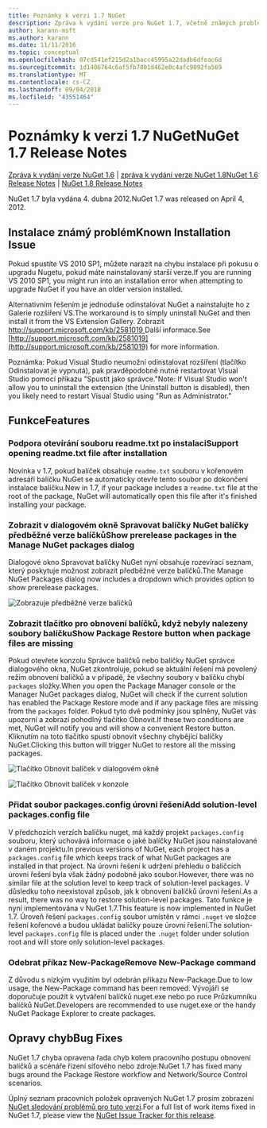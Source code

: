 ```yaml
---
title: Poznámky k verzi 1.7 NuGet
description: Zpráva k vydání verze pro NuGet 1.7, včetně známých problémů, opravy chyb, nové funkce a chcete.
author: karann-msft
ms.author: karann
ms.date: 11/11/2016
ms.topic: conceptual
ms.openlocfilehash: 07cd541ef215d2a1bacc45995a22dadb6dfeac6d
ms.sourcegitcommit: 1d1406764c6af5fb7801d462e0c4afc9092fa569
ms.translationtype: MT
ms.contentlocale: cs-CZ
ms.lasthandoff: 09/04/2018
ms.locfileid: "43551464"
---
```

# <a name="nuget-17-release-notes"></a><span data-ttu-id="ce4f0-103">Poznámky k verzi 1.7 NuGet</span><span class="sxs-lookup"><span data-stu-id="ce4f0-103">NuGet 1.7 Release Notes</span></span>

<span data-ttu-id="ce4f0-104">[Zpráva k vydání verze NuGet 1.6](../release-notes/nuget-1.6.md) | [zpráva k vydání verze NuGet 1.8](../release-notes/nuget-1.8.md)</span><span class="sxs-lookup"><span data-stu-id="ce4f0-104">[NuGet 1.6 Release Notes](../release-notes/nuget-1.6.md) | [NuGet 1.8 Release Notes](../release-notes/nuget-1.8.md)</span></span>

<span data-ttu-id="ce4f0-105">NuGet 1.7 byla vydána 4. dubna 2012.</span><span class="sxs-lookup"><span data-stu-id="ce4f0-105">NuGet 1.7 was released on April 4, 2012.</span></span>

## <a name="known-installation-issue"></a><span data-ttu-id="ce4f0-106">Instalace známý problém</span><span class="sxs-lookup"><span data-stu-id="ce4f0-106">Known Installation Issue</span></span>
<span data-ttu-id="ce4f0-107">Pokud spustíte VS 2010 SP1, můžete narazit na chybu instalace při pokusu o upgradu Nugetu, pokud máte nainstalovaný starší verze.</span><span class="sxs-lookup"><span data-stu-id="ce4f0-107">If you are running VS 2010 SP1, you might run into an installation error when attempting to upgrade NuGet if you have an older version installed.</span></span>

<span data-ttu-id="ce4f0-108">Alternativním řešením je jednoduše odinstalovat NuGet a nainstalujte ho z Galerie rozšíření VS.</span><span class="sxs-lookup"><span data-stu-id="ce4f0-108">The workaround is to simply uninstall NuGet and then install it from the VS Extension Gallery.</span></span>  <span data-ttu-id="ce4f0-109">Zobrazit [ http://support.microsoft.com/kb/2581019 ](http://support.microsoft.com/kb/2581019) Další informace.</span><span class="sxs-lookup"><span data-stu-id="ce4f0-109">See [http://support.microsoft.com/kb/2581019](http://support.microsoft.com/kb/2581019) for more information.</span></span>

<span data-ttu-id="ce4f0-110">Poznámka: Pokud Visual Studio neumožní odinstalovat rozšíření (tlačítko Odinstalovat je vypnutá), pak pravděpodobně nutné restartovat Visual Studio pomocí příkazu "Spustit jako správce."</span><span class="sxs-lookup"><span data-stu-id="ce4f0-110">Note: If Visual Studio won't allow you to uninstall the extension (the Uninstall button is disabled), then you likely need to restart Visual Studio using "Run as Administrator."</span></span>

## <a name="features"></a><span data-ttu-id="ce4f0-111">Funkce</span><span class="sxs-lookup"><span data-stu-id="ce4f0-111">Features</span></span>

### <a name="support-opening-readmetxt-file-after-installation"></a><span data-ttu-id="ce4f0-112">Podpora otevírání souboru readme.txt po instalaci</span><span class="sxs-lookup"><span data-stu-id="ce4f0-112">Support opening readme.txt file after installation</span></span>
<span data-ttu-id="ce4f0-113">Novinka v 1.7, pokud balíček obsahuje `readme.txt` souboru v kořenovém adresáři balíčku NuGet se automaticky otevře tento soubor po dokončení instalace balíčku.</span><span class="sxs-lookup"><span data-stu-id="ce4f0-113">New in 1.7, if your package includes a `readme.txt` file at the root of the package, NuGet will automatically open this file after it's finished installing your package.</span></span>

### <a name="show-prerelease-packages-in-the-manage-nuget-packages-dialog"></a><span data-ttu-id="ce4f0-114">Zobrazit v dialogovém okně Spravovat balíčky NuGet balíčky předběžné verze balíčků</span><span class="sxs-lookup"><span data-stu-id="ce4f0-114">Show prerelease packages in the Manage NuGet packages dialog</span></span>
<span data-ttu-id="ce4f0-115">Dialogové okno Spravovat balíčky NuGet nyní obsahuje rozevírací seznam, který poskytuje možnost zobrazit předběžné verze balíčků.</span><span class="sxs-lookup"><span data-stu-id="ce4f0-115">The Manage NuGet Packages dialog now includes a dropdown which provides option to show prerelease packages.</span></span>

![Zobrazuje předběžné verze balíčků](./media/prerelease-dropdown.png)

### <a name="show-package-restore-button-when-package-files-are-missing"></a><span data-ttu-id="ce4f0-117">Zobrazit tlačítko pro obnovení balíčků, když nebyly nalezeny soubory balíčku</span><span class="sxs-lookup"><span data-stu-id="ce4f0-117">Show Package Restore button when package files are missing</span></span>
<span data-ttu-id="ce4f0-118">Pokud otevřete konzolu Správce balíčků nebo balíčky NuGet správce dialogového okna, NuGet zkontroluje, pokud se aktuální řešení má povolený režim obnovení balíčků a v případě, že všechny soubory v balíčku chybí `packages` složky.</span><span class="sxs-lookup"><span data-stu-id="ce4f0-118">When you open the Package Manager console or the Manager NuGet packages dialog, NuGet will check if the current solution has enabled the Package Restore mode and if any package files are missing from the `packages` folder.</span></span> <span data-ttu-id="ce4f0-119">Pokud tyto dvě podmínky jsou splněny, NuGet vás upozorní a zobrazí pohodlný tlačítko Obnovit.</span><span class="sxs-lookup"><span data-stu-id="ce4f0-119">If these two conditions are met, NuGet will notify you and will show a convenient Restore button.</span></span> <span data-ttu-id="ce4f0-120">Kliknutím na toto tlačítko spustí obnovit všechny chybějící balíčky NuGet.</span><span class="sxs-lookup"><span data-stu-id="ce4f0-120">Clicking this button will trigger NuGet to restore all the missing packages.</span></span>

![Tlačítko Obnovit balíček v dialogovém okně](./media/packagerestore-dialog.png)

![Tlačítko Obnovit balíček v konzole](./media/packagerestore-console.png)

### <a name="add-solution-level-packagesconfig-file"></a><span data-ttu-id="ce4f0-123">Přidat soubor packages.config úrovni řešení</span><span class="sxs-lookup"><span data-stu-id="ce4f0-123">Add solution-level packages.config file</span></span>
<span data-ttu-id="ce4f0-124">V předchozích verzích balíčku nuget, má každý projekt `packages.config` souboru, který uchovává informace o jaké balíčky NuGet jsou nainstalované v daném projektu.</span><span class="sxs-lookup"><span data-stu-id="ce4f0-124">In previous versions of NuGet, each project has a `packages.config` file which keeps track of what NuGet packages are installed in that project.</span></span> <span data-ttu-id="ce4f0-125">Na úrovni řešení k udržení přehledu o balíčcích úrovni řešení byla však žádný podobně jako soubor.</span><span class="sxs-lookup"><span data-stu-id="ce4f0-125">However, there was no similar file at the solution level to keep track of solution-level packages.</span></span> <span data-ttu-id="ce4f0-126">V důsledku toho neexistoval způsob, jak k obnovení balíčků úrovni řešení.</span><span class="sxs-lookup"><span data-stu-id="ce4f0-126">As a result, there was no way to restore solution-level packages.</span></span>
<span data-ttu-id="ce4f0-127">Tato funkce je nyní implementována v NuGet 1.7.</span><span class="sxs-lookup"><span data-stu-id="ce4f0-127">This feature is now implemented in NuGet 1.7.</span></span> <span data-ttu-id="ce4f0-128">Úroveň řešení `packages.config` soubor umístěn v rámci `.nuget` ve složce řešení kořenové a budou ukládat balíčky pouze úrovni řešení.</span><span class="sxs-lookup"><span data-stu-id="ce4f0-128">The solution-level `packages.config` file is placed under the `.nuget` folder under solution root and will store only solution-level packages.</span></span>

### <a name="remove-new-package-command"></a><span data-ttu-id="ce4f0-129">Odebrat příkaz New-Package</span><span class="sxs-lookup"><span data-stu-id="ce4f0-129">Remove New-Package command</span></span>
<span data-ttu-id="ce4f0-130">Z důvodu s nízkým využitím byl odebrán příkazu New-Package.</span><span class="sxs-lookup"><span data-stu-id="ce4f0-130">Due to low usage, the New-Package command has been removed.</span></span> <span data-ttu-id="ce4f0-131">Vývojáři se doporučuje použít k vytváření balíčků nuget.exe nebo po ruce Průzkumníku balíčků NuGet.</span><span class="sxs-lookup"><span data-stu-id="ce4f0-131">Developers are recommended to use nuget.exe or the handy NuGet Package Explorer to create packages.</span></span>

## <a name="bug-fixes"></a><span data-ttu-id="ce4f0-132">Opravy chyb</span><span class="sxs-lookup"><span data-stu-id="ce4f0-132">Bug Fixes</span></span>
<span data-ttu-id="ce4f0-133">NuGet 1.7 chyba opravena řada chyb kolem pracovního postupu obnovení balíčků a scénáře řízení síťového nebo zdroje.</span><span class="sxs-lookup"><span data-stu-id="ce4f0-133">NuGet 1.7 has fixed many bugs around the Package Restore workflow and Network/Source Control scenarios.</span></span>

<span data-ttu-id="ce4f0-134">Úplný seznam pracovních položek opravených NuGet 1.7 prosím zobrazení [NuGet sledování problémů pro tuto verzi](http://nuget.codeplex.com/workitem/list/advanced?keyword=&status=Closed&type=All&priority=All&release=NuGet%201.7&assignedTo=All&component=All&sortField=Votes&sortDirection=Descending&page=0).</span><span class="sxs-lookup"><span data-stu-id="ce4f0-134">For a full list of work items fixed in NuGet 1.7, please view the [NuGet Issue Tracker for this release](http://nuget.codeplex.com/workitem/list/advanced?keyword=&status=Closed&type=All&priority=All&release=NuGet%201.7&assignedTo=All&component=All&sortField=Votes&sortDirection=Descending&page=0).</span></span>
